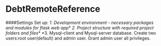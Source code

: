 # DebtRemoteReference

####Settings
Set up:
*1. Development environment - necessary packages and modules for flask web app**
*2. Project structure with required project folders and files**
*3. Mysql-client and Mysql-server database. Create two users:root user(default) and admin user. Grant admin user all      privileges.
